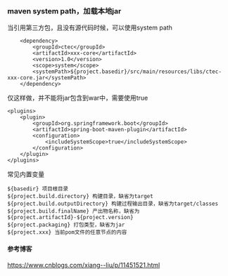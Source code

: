 ### maven system path，加载本地jar   
当引用第三方包，且没有源代码时候，可以使用system path
  
        <dependency>
            <groupId>ctec</groupId>
            <artifactId>xxx-core</artifactId>
            <version>1.0</version>
            <scope>system</scope>
            <systemPath>${project.basedir}/src/main/resources/libs/ctec-xxx-core.jar</systemPath>
        </dependency>
  
仅这样做，并不能将jar包含到war中，需要使用<includeSystemScope>true</includeSystemScope>

 
    <plugins>
        <plugin>
            <groupId>org.springframework.boot</groupId>
            <artifactId>spring-boot-maven-plugin</artifactId>
            <configuration>
                <includeSystemScope>true</includeSystemScope>
            </configuration>
        </plugin>
    </plugins>
  

常见内置变量

    ${basedir} 项目根目录
    ${project.build.directory} 构建目录，缺省为target
    ${project.build.outputDirectory} 构建过程输出目录，缺省为target/classes
    ${project.build.finalName} 产出物名称，缺省为${project.artifactId}-${project.version}
    ${project.packaging} 打包类型，缺省为jar
    ${project.xxx} 当前pom文件的任意节点的内容
 
 
 #### 参考博客
 https://www.cnblogs.com/xiang--liu/p/11451521.html